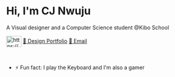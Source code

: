 <h1>Hi, I'm CJ Nwuju</h1>
<p>A Visual designer and a Computer Science student @Kibo School</p>
<p>
<a href="https://www.linkedin.com/in/cjnwuju" target="blank"><img align="center" src="https://raw.githubusercontent.com/rahuldkjain/github-profile-readme-generator/master/src/images/icons/Social/linked-in-alt.svg" alt="https://www.linkedin.com/in/cjnwuju" height="30" width="40"></a>
<a href="https://www.tinyurl.com/cjnwuju">💼 Design Portfolio</a>
<a href="cjnwuju155@gmail.com">📧 Email</a>
</p>

<br>

- ⚡ Fun fact: I play the Keyboard and I'm also a gamer

